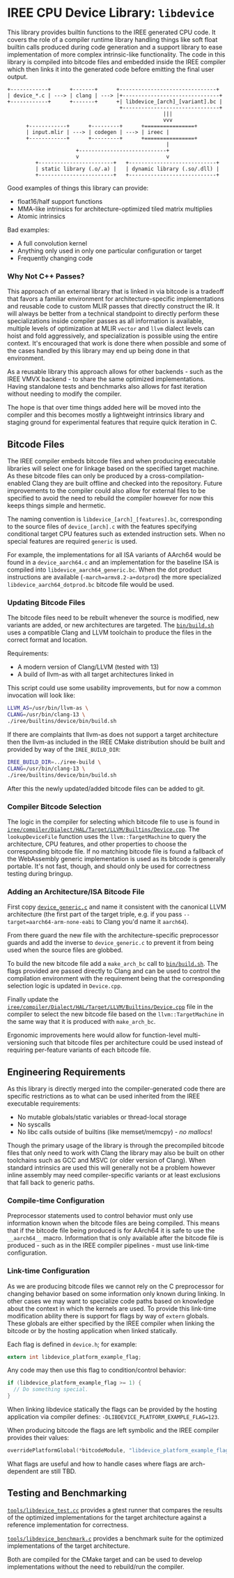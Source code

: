 IREE CPU Device Library: `libdevice`
====================================

This library provides builtin functions to the IREE generated CPU code. It
covers the role of a compiler runtime library handling things like soft float
builtin calls produced during code generation and a support library to ease
implementation of more complex intrinsic-like functionality. The code in this
library is compiled into bitcode files and embedded inside the IREE compiler
which then links it into the generated code before emitting the final user
output.

```
+------------+      +-------+      +-------------------------------+
| device_*.c | ---> | clang | ---> |+-------------------------------+
+------------+      +-------+      +| libdevice_[arch]_[variant].bc |
                                    +-------------------------------+
                                                  |||
                                                  vvv
      +------------+      +---------+      +================+
      | input.mlir | ---> | codegen | ---> | ireec |
      +------------+      +---------+      +================+
                                                   |
                      +----------------------------+
                      v                            v
         +------------------------+   +----------------------------+
         | static library (.o/.a) |   | dynamic library (.so/.dll) |
         +------------------------+   +----------------------------+
```

Good examples of things this library can provide:
* float16/half support functions
* MMA-like intrinsics for architecture-optimized tiled matrix multiplies
* Atomic intrinsics

Bad examples:
* A full convolution kernel
* Anything only used in only one particular configuration or target
* Frequently changing code

### Why Not C++ Passes?

This approach of an external library that is linked in via bitcode is a tradeoff
that favors a familiar environment for architecture-specific implementations and
reusable code to custom MLIR passes that directly construct the IR. It will
always be better from a technical standpoint to directly perform these
specializations inside compiler passes as all information is available, multiple
levels of optimization at MLIR `vector` and `llvm` dialect levels can hoist and
fold aggressively, and specialization is possible using the entire context. It's
encouraged that work is done there when possible and some of the cases handled
by this library may end up being done in that environment.

As a reusable library this approach allows for other backends - such as the IREE
VMVX backend - to share the same optimized implementations. Having standalone
tests and benchmarks also allows for fast iteration without needing to modify
the compiler.

The hope is that over time things added here will be moved into the compiler and
this becomes mostly a lightweight intrinsics library and staging ground for
experimental features that require quick iteration in C.

## Bitcode Files

The IREE compiler embeds bitcode files and when producing executable libraries
will select one for linkage based on the specified target machine. As these
bitcode files can only be produced by a cross-compilation-enabled Clang they are
built offline and checked into the repository. Future improvements to the
compiler could also allow for external files to be specified to avoid the need
to rebuild the compiler however for now this keeps things simple and hermetic.

The naming convention is `libdevice_[arch]_[features].bc`, corresponding to the
source files of `device_[arch].c` with the features specifying conditional
target CPU features such as extended instruction sets. When no special features
are required `generic` is used.

For example, the implementations for all ISA variants of AArch64 would be found
in a `device_aarch64.c` and an implementation for the baseline ISA
is compiled into `libdevice_aarch64_generic.bc`. When the dot product
instructions are available (`-march=armv8.2-a+dotprod`) the more specialized
`libdevice_aarch64_dotprod.bc` bitcode file would be used.

### Updating Bitcode Files

The bitcode files need to be rebuilt whenever the source is modified, new
variants are added, or new architectures are targeted. The
[`bin/build.sh`](bin/build.sh) uses a compatible Clang and LLVM toolchain to
produce the files in the correct format and location.

Requirements:
* A modern version of Clang/LLVM (tested with 13)
* A build of llvm-as with all target architectures linked in

This script could use some usability improvements, but for now a common
invocation will look like:
```sh
LLVM_AS=/usr/bin/llvm-as \
CLANG=/usr/bin/clang-13 \
./iree/builtins/device/bin/build.sh
```

If there are complaints that llvm-as does not support a target architecture then
the llvm-as included in the IREE CMake distribution should be built and provided
by way of the `IREE_BUILD_DIR`:
```sh
IREE_BUILD_DIR=../iree-build \
CLANG=/usr/bin/clang-13 \
./iree/builtins/device/bin/build.sh
```

After this the newly updated/added bitcode files can be added to git.

### Compiler Bitcode Selection

The logic in the compiler for selecting which bitcode file to use is found in
[`iree/compiler/Dialect/HAL/Target/LLVM/Builtins/Device.cpp`](/iree/compiler/Dialect/HAL/Target/LLVM/Builtins/Device.cpp).
The `lookupDeviceFile` function uses the `llvm::TargetMachine` to query the
architecture, CPU features, and other properties to choose the corresponding
bitcode file. If no matching bitcode file is found a fallback of the WebAssembly
generic implementation is used as its bitcode is generally portable. It's not
fast, though, and should only be used for correctness testing during bringup.

### Adding an Architecture/ISA Bitcode File

First copy [`device_generic.c`](device_generic.c) and name it consistent with
the canonical LLVM architecture (the first part of the target triple, e.g. if
you pass `--target=aarch64-arm-none-eabi` to Clang you'd name it `aarch64`).

From there guard the new file with the architecture-specific preprocessor guards
and add the inverse to `device_generic.c` to prevent it from being used when the
source files are globbed.

To build the new bitcode file add a `make_arch_bc` call to [`bin/build.sh`](bin/build.sh).
The flags provided are passed directly to Clang and can be used to control the
compilation environment with the requirement being that the corresponding
selection logic is updated in `Device.cpp`.

Finally update the [`iree/compiler/Dialect/HAL/Target/LLVM/Builtins/Device.cpp`](/iree/compiler/Dialect/HAL/Target/LLVM/Builtins/Device.cpp)
file in the compiler to select the new bitcode file based on the
`llvm::TargetMachine` in the same way that it is produced with `make_arch_bc`.

Ergonomic improvements here would allow for function-level multi-versioning such
that bitcode files per architecture could be used instead of requiring
per-feature variants of each bitcode file.

## Engineering Requirements

As this library is directly merged into the compiler-generated code there are
specific restrictions as to what can be used inherited from the IREE executable
requirements:

* No mutable globals/static variables or thread-local storage
* No syscalls
* No libc calls outside of builtins (like memset/memcpy) - _no mallocs_!

Though the primary usage of the library is through the precompiled bitcode files
that only need to work with Clang the library may also be built on other
toolchains such as GCC and MSVC (or older version of Clang). When standard
intrinsics are used this will generally not be a problem however inline assembly
may need compiler-specific variants or at least exclusions that fall back to
generic paths.

### Compile-time Configuration

Preprocessor statements used to control behavior must only use information known
when the bitcode files are being compiled. This means that if the bitcode file
being produced is for AArch64 it is safe to use the `__aarch64__` macro.
Information that is only available after the bitcode file is produced - such as
in the IREE compiler pipelines - must use link-time configuration.

### Link-time Configuration

As we are producing bitcode files we cannot rely on the C preprocessor for
changing behavior based on some information only known during linking. In other
cases we may want to specialize code paths based on knowledge about the context
in which the kernels are used. To provide this link-time modification ability
there is support for flags by way of `extern` globals. These globals are either
specified by the IREE compiler when linking the bitcode or by the hosting
application when linked statically.

Each flag is defined in `device.h`; for example:
```c
extern int libdevice_platform_example_flag;
```

Any code may then use this flag to condition/control behavior:
```c
if (libdevice_platform_example_flag >= 1) {
  // Do something special.
}
```

When linking libdevice statically the flags can be provided by the hosting
application via compiler defines: `-DLIBDEVICE_PLATFORM_EXAMPLE_FLAG=123`.

When producing bitcode the flags are left symbolic and the IREE compiler
provides their values:
```c++
overridePlatformGlobal(*bitcodeModule, "libdevice_platform_example_flag", 123u);
```

What flags are useful and how to handle cases where flags are arch-dependent are
still TBD.

## Testing and Benchmarking

[`tools/libdevice_test.cc`](tools/libdevice_test.cc) provides a gtest runner
that compares the results of the optimized implementations for the target
architecture against a reference implementation for correctness.

[`tools/libdevice_benchmark.c`](tools/libdevice_benchmark.c) provides a
benchmark suite for the optimized implementations of the target architecture.

Both are compiled for the CMake target and can be used to develop
implementations without the need to rebuild/run the compiler.
